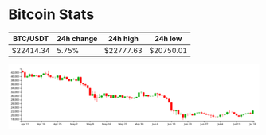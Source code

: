 # Bitcoin Stats

BTC/USDT|24h change|24h high|24h low|
|---|---|---|---|
|$22414.34|5.75%|$22777.63|$20750.01|

<img src="./chart.svg">
